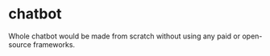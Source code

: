 # chatbot
Whole chatbot would be made from scratch without using any paid or open-source frameworks.
